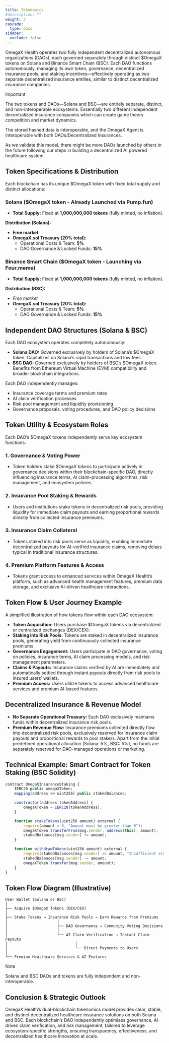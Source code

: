 ```yaml
---
title: Tokenomics
#description: ""
weight: 3
cascade:
  type: docs
sidebar:
  exclude: false
---
```


OmegaX Health operates two fully independent decentralized autonomous organizations (DAOs), each governed separately through distinct $OmegaX tokens on Solana and Binance Smart Chain (BSC). Each DAO functions autonomously, managing its own token, governance, decentralized insurance pools, and staking incentives—effectively operating as two separate decentralized insurance entities, similar to distinct decentralized insurance companies.

> [!IMPORTANT]
> The two tokens and DAOs—Solana and BSC—are entirely separate, distinct, and non-interoperable ecosystems. Essentially two different independent decentralized insurance companies which can create game theory competition and market dynamics.
>
> The stored hashed data is interoperable, and the OmegaX Agent is interoperable with both DAOs/Decentralized Insurances.
>
> As we validate this model, there might be more DAOs launched by others in the future following our steps in building a decentralized AI powered healthcare system.

## Token Specifications & Distribution

Each blockchain has its unique $OmegaX token with fixed total supply and distinct allocations:

### **Solana ($OmegaX token - Already Launched via Pump.fun)**

- **Total Supply:** Fixed at **1,000,000,000 tokens** (fully minted, no inflation).

**Distribution (Solana):**

- **Free market**
- **OmegaX.sol Treasury (20% total):**
    - Operational Costs & Team: **5%**
    - DAO Governance & Locked Funds: **15%**

### Binance Smart Chain ($OmegaX token - Launching via Four.meme)

- **Total Supply:** Fixed at **1,000,000,000 tokens** (fully minted, no inflation).

**Distribution (BSC):**

- *Free market*
- **OmegaX.sol Treasury (20% total):**
    - Operational Costs & Team: **5%**
    - DAO Governance & Locked Funds: **15%**

## Independent DAO Structures (Solana & BSC)

Each DAO ecosystem operates completely autonomously:

- **Solana DAO:** Governed exclusively by holders of Solana’s $OmegaX token. Capitalizes on Solana’s rapid transactions and low fees.
- **BSC DAO:** Governed exclusively by holders of BSC’s $OmegaX token. Benefits from Ethereum Virtual Machine (EVM) compatibility and broader blockchain integrations.

Each DAO independently manages:

- Insurance coverage terms and premium rates
- AI claim verification processes
- Risk pool management and liquidity provisioning
- Governance proposals, voting procedures, and DAO policy decisions

## Token Utility & Ecosystem Roles

Each DAO’s $OmegaX tokens independently serve key ecosystem functions:

### 1. Governance & Voting Power

- Token holders stake $OmegaX tokens to participate actively in governance decisions within their blockchain-specific DAO, directly influencing insurance terms, AI claim-processing algorithms, risk management, and ecosystem policies.

### 2. Insurance Pool Staking & Rewards

- Users and institutions stake tokens in decentralized risk pools, providing liquidity for immediate claim payouts and earning proportional rewards directly from collected insurance premiums.

### 3. Insurance Claim Collateral

- Tokens staked into risk pools serve as liquidity, enabling immediate decentralized payouts for AI-verified insurance claims, removing delays typical in traditional insurance structures.

### 4. Premium Platform Features & Access

- Tokens grant access to enhanced services within OmegaX Health’s platform, such as advanced health management features, premium data storage, and exclusive AI-driven healthcare interactions.

## Token Flow & User Journey Example

A simplified illustration of how tokens flow within each DAO ecosystem:

- **Token Acquisition:** Users purchase $OmegaX tokens via decentralized or centralized exchanges (DEX/CEX).
- **Staking into Risk Pools:** Tokens are staked in decentralized insurance pools, generating yield from continuously collected insurance premiums.
- **Governance Engagement:** Users participate in DAO governance, voting on policies, insurance terms, AI claim processing models, and risk management parameters.
- **Claims & Payouts:** Insurance claims verified by AI are immediately and automatically settled through instant payouts directly from risk pools to insured users’ wallets.
- **Premium Access:** Users utilize tokens to access advanced healthcare services and premium AI-based features.

## Decentralized Insurance & Revenue Model

- **No Separate Operational Treasury:**
Each DAO exclusively maintains funds within decentralized insurance risk pools.
- **Premium Revenue Flow:**
Insurance premiums collected directly flow into decentralized risk pools, exclusively reserved for insurance claim payouts and proportional rewards to pool stakers. Apart from the initial predefined operational allocation (Solana: 5%, BSC: 5%), no funds are separately reserved for DAO-managed operations or marketing.

## Technical Example: Smart Contract for Token Staking (BSC Solidity)

```js
contract OmegaXInsuranceStaking {
    IERC20 public omegaXToken;
    mapping(address => uint256) public stakedBalances;

    constructor(address tokenAddress) {
        omegaXToken = IERC20(tokenAddress);
    }

    function stakeTokens(uint256 amount) external {
        require(amount > 0, "Amount must be greater than 0");
        omegaXToken.transferFrom(msg.sender, address(this), amount);
        stakedBalances[msg.sender] += amount;
    }

    function withdrawTokens(uint256 amount) external {
        require(stakedBalances[msg.sender] >= amount, "Insufficient staked amount");
        stakedBalances[msg.sender] -= amount;
        omegaXToken.transfer(msg.sender, amount);
    }
}
```

## Token Flow Diagram (Illustrative)

```
User Wallet (Solana or BSC)
│
├── Acquire $OmegaX Tokens (DEX/CEX)
│
├── Stake Tokens → Insurance Risk Pools → Earn Rewards from Premiums
│                      │
│                      ├── DAO Governance → Community Voting Decisions
│                      │
│                      └── AI Claim Verification → Instant Claim Payouts
│                              │
│                              └── Direct Payments to Users
│
└── Premium Healthcare Services & AI Features
```

> [!NOTE]
> Solana and BSC DAOs and tokens are fully independent and non-interoperable.

## Conclusion & Strategic Outlook

OmegaX Health’s dual-blockchain tokenomics model provides clear, stable, and distinct decentralized healthcare insurance solutions on both Solana and BSC. Each blockchain’s DAO independently optimizes governance, AI-driven claim verification, and risk management, tailored to leverage ecosystem-specific strengths, ensuring transparency, effectiveness, and decentralized healthcare innovation at scale.